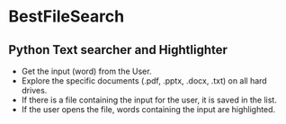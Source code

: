 # BestFileSearch

## Python Text searcher and Hightlighter
 - Get the input (word) from the User.
 - Explore the specific documents (.pdf, .pptx, .docx, .txt) on all hard drives.
 - If there is a file containing the input for the user, it is saved in the list.
 - If the user opens the file, words containing the input are highlighted.
